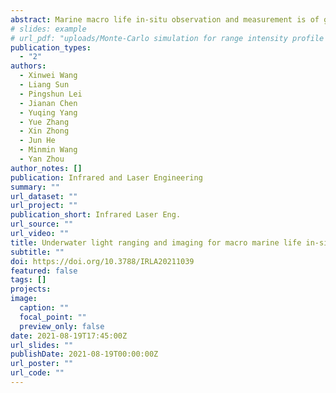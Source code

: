 ```yaml
---
abstract: Marine macro life in-situ observation and measurement is of great significance to research and evaluate marine ecological environment, marine biological resources and seabed mineral resources. Traditional underwater cameras for in-situ observation of marine macro life have problems with low-contrast target (LOST) caused by target radiation characteristics, water light scattering, and loss of distance information in 2D images. Light ranging and imaging (LiRAI) technique was proposed, which could take into account and surpass the traditional lidar and camera composite technical solution, using a single system to simultaneously obtain high-contrast 2D intensity images and high-resolution 3D images with mega-pixels, and pixels in 2D images correspond to voxels in 3D images one by one. “Fengyan” systems were established based on LiRAI for marine macro life in-situ observation and measurement. The optical sampling volume was adjustable, the range resolution was better than 1 cm, and the number of pixels was 1 360×1 024. Since 2018, four voyages of sea trials had been conducted in the South China Sea, and images of marine life and sea floor had been obtained successfully, and the maximum working depth of “Fengyan” was 3 291 m.
# slides: example
# url_pdf: "uploads/Monte-Carlo simulation for range intensity profile of underwater range gated imaging.pdf"
publication_types:
  - "2"
authors:
  - Xinwei Wang
  - Liang Sun
  - Pingshun Lei
  - Jianan Chen
  - Yuqing Yang
  - Yue Zhang
  - Xin Zhong
  - Jun He
  - Minmin Wang
  - Yan Zhou
author_notes: []
publication: Infrared and Laser Engineering
summary: ""
url_dataset: ""
url_project: ""
publication_short: Infrared Laser Eng.
url_source: ""
url_video: ""
title: Underwater light ranging and imaging for macro marine life in-situ observation and measurement
subtitle: ""
doi: https://doi.org/10.3788/IRLA20211039
featured: false
tags: []
projects:
image:
  caption: ""
  focal_point: ""
  preview_only: false
date: 2021-08-19T17:45:00Z
url_slides: ""
publishDate: 2021-08-19T00:00:00Z
url_poster: ""
url_code: ""
---
```

